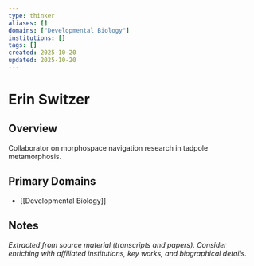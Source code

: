 ```yaml
---
type: thinker
aliases: []
domains: ["Developmental Biology"]
institutions: []
tags: []
created: 2025-10-20
updated: 2025-10-20
---
```


# Erin Switzer

## Overview

Collaborator on morphospace navigation research in tadpole metamorphosis.

## Primary Domains

- [[Developmental Biology]]

## Notes

*Extracted from source material (transcripts and papers). Consider enriching with affiliated institutions, key works, and biographical details.*
